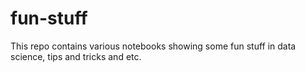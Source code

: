 # fun-stuff
This repo contains various notebooks showing some fun stuff in data science, tips and tricks and etc.
